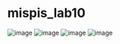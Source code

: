 # mispis_lab10
![image](https://github.com/user-attachments/assets/e3370d5e-3f1d-4862-90b7-84b2bd484128)
![image](https://github.com/user-attachments/assets/406bce95-b323-4d3a-89b1-19c4e4e03437)
![image](https://github.com/user-attachments/assets/e8616007-d4f1-46b4-84b9-5947170a9c5c)
![image](https://github.com/user-attachments/assets/988718bb-d90a-421a-b76f-171fcb2c7123)



